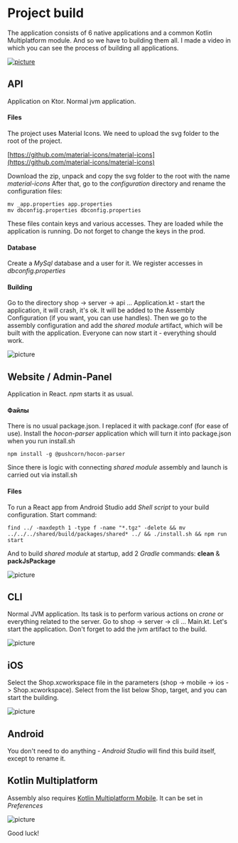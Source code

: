 Project build
===================

The application consists of 6 native applications and a common Kotlin Multiplatform module.
And so we have to building them all.
I made a video in which you can see the process of building all applications.

[![picture](https://keygenqt.github.io/km-shop/data/common/btn_youtube.png)](https://youtu.be/Nmne4W4ktH0)

## API

Application on Ktor. Normal jvm application.

#### Files

The project uses Material Icons. We need to upload the svg folder to the root of the project.

[https://github.com/material-icons/material-icons](https://github.com/material-icons/material-icons)

Download the zip, unpack and copy the svg folder to the root with the name *material-icons*
After that, go to the *configuration* directory and rename the configuration files:

```shell
mv _app.properties app.properties
mv dbconfig.properties dbconfig.properties
```

These files contain keys and various accesses. They are loaded while the application is running.
Do not forget to change the keys in the prod.

#### Database

Create a *MySql* database and a user for it. We register accesses in *dbconfig.properties*

#### Building

Go to the directory shop -> server -> api ... Application.kt - start the application, it will crash, it's ok.
It will be added to the Assembly Configuration (if you want, you can use handles).
Then we go to the assembly configuration and add the *shared module* artifact, which will be built with the application.
Everyone can now start it - everything should work.

![picture](https://keygenqt.github.io/km-shop/data/api/Screenshot_2022-12-30_at_05.05.55.png)

## Website / Admin-Panel

Application in React. *npm* starts it as usual.

#### Файлы

There is no usual package.json. I replaced it with package.conf (for ease of use).
Install the *hocon-parser* application which will turn it into package.json when you run install.sh

```shell
npm install -g @pushcorn/hocon-parser
```

Since there is logic with connecting *shared module* assembly and launch is carried out via install.sh

#### Files

To run a React app from Android Studio add *Shell script* to your build configuration. Start command:

```shell
find ../ -maxdepth 1 -type f -name "*.tgz" -delete && mv ../../../shared/build/packages/shared* ../ && ./install.sh && npm run start
```

And to build *shared module* at startup, add 2 *Gradle* commands: **clean** & **packJsPackage**

![picture](https://keygenqt.github.io/km-shop/data/frontend/Screenshot_2022-12-30_at_04.22.13.png)

## CLI

Normal JVM application. Its task is to perform various actions on *crone* or everything related to the server.
Go to shop -> server -> cli ... Main.kt. Let's start the application.
Don't forget to add the jvm artifact to the build.

![picture](https://keygenqt.github.io/km-shop/data/cli/Screenshot_2022-12-30_at_04.34.13.png)

## iOS

Select the Shop.xcworkspace file in the parameters (shop -> mobile -> ios -> Shop.xcworkspace).
Select from the list below Shop, target, and you can start the building.

![picture](https://keygenqt.github.io/km-shop/data/ios/Screenshot_2022-12-30_at_04.33.54.png)

## Android

You don't need to do anything - *Android Studio* will find this build itself, except to rename it.

## Kotlin Multiplatform

Assembly also requires [Kotlin Multiplatform Mobile](https://plugins.jetbrains.com/plugin/14936-kotlin-multiplatform-mobile).
It can be set in *Preferences*

![picture](https://keygenqt.github.io/km-shop/data/common/Screenshot_2022-12-30_at_04.39.52.png)

Good luck!